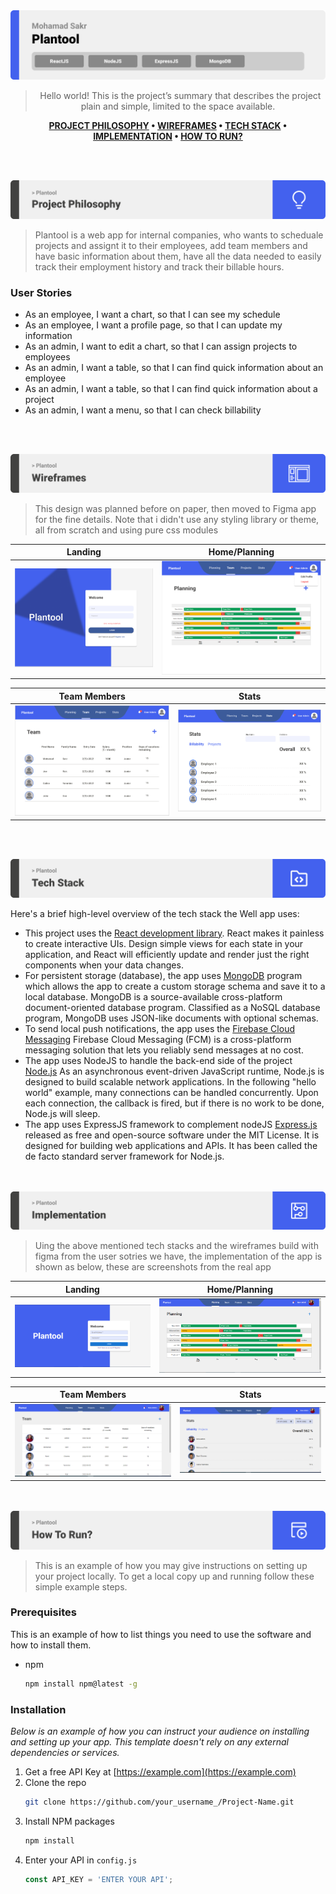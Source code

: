 <img src="./readme/title1.svg"/>

<div align="center">

> Hello world! This is the project’s summary that describes the project plain and simple, limited to the space available.  

**[PROJECT PHILOSOPHY](https://github.com/julescript/well_app#-project-philosophy) • [WIREFRAMES](https://github.com/julescript/well_app#-wireframes) • [TECH STACK](https://github.com/julescript/well_app#-tech-stack) • [IMPLEMENTATION](https://github.com/julescript/well_app#-impplementation) • [HOW TO RUN?](https://github.com/julescript/well_app#-how-to-run)**

</div>

<br><br>


<img src="./readme/title2.svg"/>

> Plantool is a web app for internal companies, who wants to scheduale projects and assignt it to their employees, add team members and have basic information about them, have all the data needed to easily track their employment history and track their billable hours.
 

### User Stories
- As an employee, I want a chart, so that I can see my schedule
- As an employee, I want a profile page, so that I can update my information
- As an admin, I want to edit a chart, so that I can assign projects to employees
- As an admin, I want a table, so that I can find quick information about an employee
- As an admin, I want a table, so that I can find quick information about a project
- As an admin, I want a menu, so that I can check billability


<br><br>

<img src="./readme/title3.svg"/>

> This design was planned before on paper, then moved to Figma app for the fine details.
Note that i didn't use any styling library or theme, all from scratch and using pure css modules

| Landing  | Home/Planning  |
| -----------------| -----|
| ![Landing](https://github.com/MohamadSakr96/Plantool/blob/main/demo/Landing_Page_Fig.PNG) | ![Home/Planning](https://github.com/MohamadSakr96/Plantool/blob/main/demo/Home_Page_Fig.PNG) |

| Team Members  | Stats  |
| -----------------| -----|
| ![Team Members](https://github.com/MohamadSakr96/Plantool/blob/main/demo/Team_Page_Fig.PNG) | ![Stats](https://github.com/MohamadSakr96/Plantool/blob/main/demo/Stats_Page_Fig.PNG) |


<br><br>

<img src="./readme/title4.svg"/>

Here's a brief high-level overview of the tech stack the Well app uses:

- This project uses the [React development library](https://reactjs.org/). React makes it painless to create interactive UIs. Design simple views for each state in your application, and React will efficiently update and render just the right components when your data changes.
- For persistent storage (database), the app uses [MongoDB](https://www.mongodb.com/) program which allows the app to create a custom storage schema and save it to a local database. MongoDB is a source-available cross-platform document-oriented database program. Classified as a NoSQL database program, MongoDB uses JSON-like documents with optional schemas.
- To send local push notifications, the app uses the [Firebase Cloud Messaging](https://firebase.google.com/docs/cloud-messaging) Firebase Cloud Messaging (FCM) is a cross-platform messaging solution that lets you reliably send messages at no cost.
- The app uses NodeJS to handle the back-end side of the project [Node.js](https://nodejs.org/en/) As an asynchronous event-driven JavaScript runtime, Node.js is designed to build scalable network applications. In the following "hello world" example, many connections can be handled concurrently. Upon each connection, the callback is fired, but if there is no work to be done, Node.js will sleep.
- The app uses ExpressJS framework to complement nodeJS [Express.js](https://expressjs.com/) released as free and open-source software under the MIT License. It is designed for building web applications and APIs. It has been called the de facto standard server framework for Node.js.



<br><br>
<img src="./readme/title5.svg"/>

> Uing the above mentioned tech stacks and the wireframes build with figma from the user sotries we have, the implementation of the app is shown as below, these are screenshots from the real app

| Landing  | Home/Planning  |
| -----------------| -----|
| ![Landing](https://github.com/MohamadSakr96/Plantool/blob/main/demo/Landing_Page.PNG) | ![Home/Planning](https://github.com/MohamadSakr96/Plantool/blob/main/demo/Home_Page.PNG) |

| Team Members  | Stats  |
| -----------------| -----|
| ![Team Members](https://github.com/MohamadSakr96/Plantool/blob/main/demo/Team_Page.PNG) | ![Stats](https://github.com/MohamadSakr96/Plantool/blob/main/demo/Stats_Page.PNG) |


<br><br>
<img src="./readme/title6.svg"/>


> This is an example of how you may give instructions on setting up your project locally.
To get a local copy up and running follow these simple example steps.

### Prerequisites

This is an example of how to list things you need to use the software and how to install them.
* npm
  ```sh
  npm install npm@latest -g
  ```

### Installation

_Below is an example of how you can instruct your audience on installing and setting up your app. This template doesn't rely on any external dependencies or services._

1. Get a free API Key at [https://example.com](https://example.com)
2. Clone the repo
   ```sh
   git clone https://github.com/your_username_/Project-Name.git
   ```
3. Install NPM packages
   ```sh
   npm install
   ```
4. Enter your API in `config.js`
   ```js
   const API_KEY = 'ENTER YOUR API';
   ```

